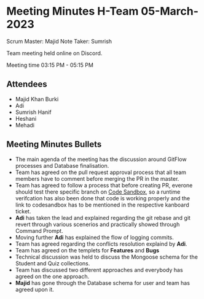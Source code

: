 # Meeting Minutes H-Team 05-March-2023

Scrum Master: Majid
Note Taker: Sumrish

Team meeting held online on Discord.

Meeting time 03:15 PM - 05:15 PM

## Attendees

- Majid Khan Burki
- Adi
- Sumrish Hanif
- Heshani
- Mehadi

## Meeting Minutes Bullets

- The main agenda of the meeting has the discussion around GitFlow processes and Database finalisation.
- Team has agreed on the pull request approval process that all team members have to comment before merging the PR in the master.
- Team has agreed to follow a process that before creating PR, everone should test there specific branch on [Code Sandbox](https://codesandbox.io/), so a runtime verifcation has also been done that code is working properly and the link to codesandbox has to be mentioned in the respective kanboard ticket.
- **Adi** has taken the lead and explained regarding the git rebase and git revert through various scenerios and practically showed through Command Prompt.
- Moving further **Adi** has explained the flow of logging commits.
- Team has agreed regarding the conflicts resolution explaind by **Adi**.
- Team has agreed on the templets for **Features** and **Bugs** 
- Technical discussion was held to discuss the Mongoose schema for the Student and Quiz collections.
- Team has discussed two different approaches and everybody has agreed on the one approach.
- **Majid** has gone through the Database schema for user and team has agreed upon it.
